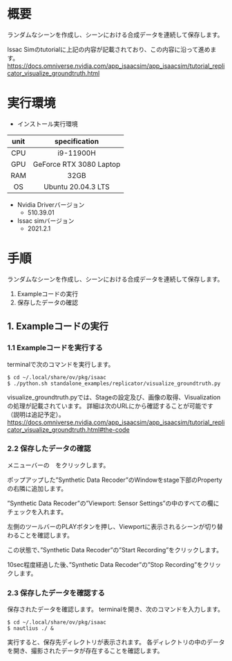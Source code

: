 # 概要
ランダムなシーンを作成し、シーンにおける合成データを連続して保存します。

Issac Simのtutorialに上記の内容が記載されており、この内容に沿って進めます。
https://docs.omniverse.nvidia.com/app_isaacsim/app_isaacsim/tutorial_replicator_visualize_groundtruth.html

# 実行環境

- インストール実行環境

| unit       |       specification | 
|:-----------------:|:------------------:|
| CPU         | i9-11900H |  
| GPU         | GeForce RTX 3080 Laptop|  
| RAM         | 32GB | 
| OS         | Ubuntu 20.04.3 LTS  |

- Nvidia Driverバージョン
   - 510.39.01
- Issac simバージョン
   - 2021.2.1


# 手順
ランダムなシーンを作成し、シーンにおける合成データを連続して保存します。

1. Exampleコードの実行
2. 保存したデータの確認

## 1. Exampleコードの実行
### 1.1 Exampleコードを実行する
terminalで次のコマンドを実行します。

~~~ bash:shell
$ cd ~/.local/share/ov/pkg/isaac
$ ./python.sh standalone_examples/replicator/visualize_groundtruth.py
~~~

visualize_groundtruth.pyでは、Stageの設定及び、画像の取得、Visualizationの処理が記載されています。
詳細は次のURLにから確認することが可能です（説明は追記予定）。
https://docs.omniverse.nvidia.com/app_isaacsim/app_isaacsim/tutorial_replicator_visualize_groundtruth.html#the-code



### 2.2 保存したデータの確認
メニューバーの　をクリックします。

ポップアップした”Synthetic Data Recoder”のWindowをstage下部のPropertyの右隣に追加します。


”Synthetic Data Recoder”の”Viewport: Sensor Settings”の中のすべての欄にチェックを入れます。


左側のツールバーのPLAYボタンを押し、Viewportに表示されるシーンが切り替わることを確認します。

この状態で、”Synthetic Data Recoder”の”Start Recording”をクリックします。

10sec程度経過した後、”Synthetic Data Recoder”の”Stop Recording”をクリックします。

### 2.3 保存したデータを確認する
保存されたデータを確認します。
terminalを開き、次のコマンドを入力します。

~~~ bash:shell
$ cd ~/.local/share/ov/pkg/isaac
$ nautlius ./ &
~~~

実行すると、保存先ディレクトリが表示されます。
各ディレクトリの中のデータを開き、撮影されたデータが存在することを確認します。






